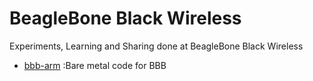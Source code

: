 # BeagleBone Black Wireless

Experiments, Learning and Sharing done at BeagleBone Black Wireless

* [bbb-arm](https://github.com/danghai/bbb_wireless/tree/master/bbb-arm) :Bare metal code for BBB
